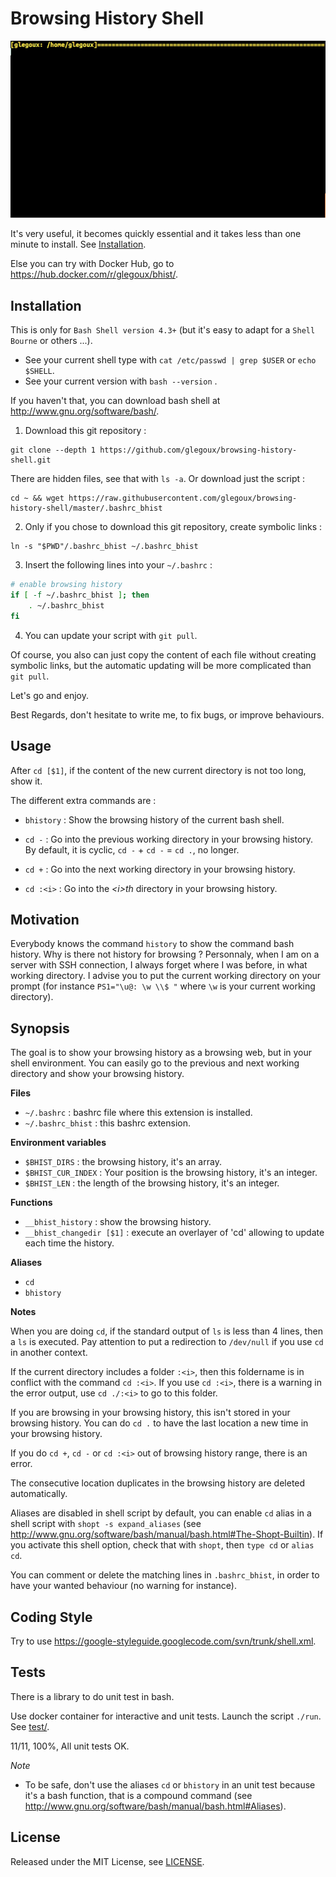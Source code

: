 # Browsing History Shell

![alt text][demo]

It's very useful, it becomes quickly essential and it takes less than one minute to install.
See [Installation](https://github.com/glegoux/browsing-history-shell/blob/master/README.md#installation).

Else you can try with Docker Hub, go to https://hub.docker.com/r/glegoux/bhist/.

## Installation

This is only for `Bash Shell version 4.3+` (but it's easy to adapt for a `Shell Bourne` or others ...).  

* See your current shell type with `cat /etc/passwd | grep $USER` or `echo $SHELL`.
* See your current version with `bash --version` .  

If you haven't that, you can download bash shell at http://www.gnu.org/software/bash/.

1) Download this git repository :

```
git clone --depth 1 https://github.com/glegoux/browsing-history-shell.git
```

There are hidden files, see that with `ls -a`. Or download just the script :

```
cd ~ && wget https://raw.githubusercontent.com/glegoux/browsing-history-shell/master/.bashrc_bhist
```

2) Only if you chose to download this git repository, create symbolic links  :

```
ln -s "$PWD"/.bashrc_bhist ~/.bashrc_bhist
```

3) Insert the following lines into your `~/.bashrc` :

```bash
# enable browsing history
if [ -f ~/.bashrc_bhist ]; then
    . ~/.bashrc_bhist
fi
```

4) You can update your script with `git pull`.

Of course, you also can just copy the content of each file without creating symbolic links, but the automatic updating will be more complicated than `git pull`. 

Let's go and enjoy.

Best Regards, don't hesitate to write me, to fix bugs, or improve behaviours.

## Usage

After `cd [$1]`, if the content of the new current directory is not too long, show it.

The different extra commands are :

* `bhistory` : Show the browsing history of the current bash shell.

* `cd -` : Go into the previous working directory in your browsing history.  
           By default, it is cyclic, `cd -` + `cd -` = `cd .`, no longer.

* `cd +` : Go into the next working directory in your browsing history.

* `cd :<i>` : Go into the *\<i\>th* directory in your browsing history.

## Motivation

  Everybody knows the command `history` to show the command bash history. Why is there not history for browsing ? Personnaly, when I am on a server with SSH connection, I always forget where I was before, in what working directory. I advise you to put the current working directory on your prompt (for instance `PS1="\u@: \w \\$ "` where `\w` is your current working directory).

## Synopsis

  The goal is to show your browsing history as a browsing web, but in your shell environment. You can easily go to the previous and next working directory and show your browsing history.   
  
**Files**    

* `~/.bashrc` : bashrc file where this extension is installed. 
* `~/.bashrc_bhist` : this bashrc extension.
 
  
**Environment variables**  

* `$BHIST_DIRS` : the browsing history, it's an array.  
* `$BHIST_CUR_INDEX` : Your position is the browsing history, it's an integer.  
* `$BHIST_LEN` : the length of the browsing history, it's an integer.

**Functions**  

* `__bhist_history` : show the browsing history. 
* `__bhist_changedir [$1]` : execute an overlayer of 'cd' allowing to update each time the history.  


**Aliases**  

* `cd` 
* `bhistory`

**Notes**  

When you are doing `cd`, if the standard output of `ls` is less than 4 lines, then a `ls` is executed. Pay attention to put a redirection to `/dev/null` if you use `cd` in another context. 
  
If the current directory includes a folder `:<i>`, then this foldername is in conflict with the command `cd :<i>`. If you use `cd :<i>`, there is a warning in the error output, use `cd ./:<i>` to go to this folder.

If you are browsing in your browsing history, this isn't stored in your browsing history. You can do `cd .` to have the last location a new time in your browsing history.

If you do `cd +`, `cd -` or `cd :<i>` out of browsing history range, there is an error.

The consecutive location duplicates in the browsing history are deleted automatically.

Aliases are disabled in shell script by default, you can enable `cd` alias in a shell script with `shopt -s expand_aliases` (see http://www.gnu.org/software/bash/manual/bash.html#The-Shopt-Builtin). If you activate this shell option, check that with `shopt`, then `type cd` or `alias cd`.

You can comment or delete the matching lines in `.bashrc_bhist`, in order to have your wanted behaviour (no warning for instance).

## Coding Style

Try to use https://google-styleguide.googlecode.com/svn/trunk/shell.xml.

## Tests

There is a library to do unit test in bash.  

Use docker container for interactive and unit tests. Launch the script `./run`.
See [test/](https://github.com/glegoux/browsing-history-shell/blob/master/test/).  

11/11, 100%, All unit tests OK.

*Note*  
* To be safe, don't use the aliases `cd` or `bhistory` in an unit test because it's a bash function, that is a compound command (see http://www.gnu.org/software/bash/manual/bash.html#Aliases).

## License 

Released under the MIT License, see [LICENSE](https://github.com/glegoux/browsing-history-shell/blob/master/LICENSE/).

[demo]: https://github.com/glegoux/browsing-history-shell/blob/master/demo.gif "demo"

